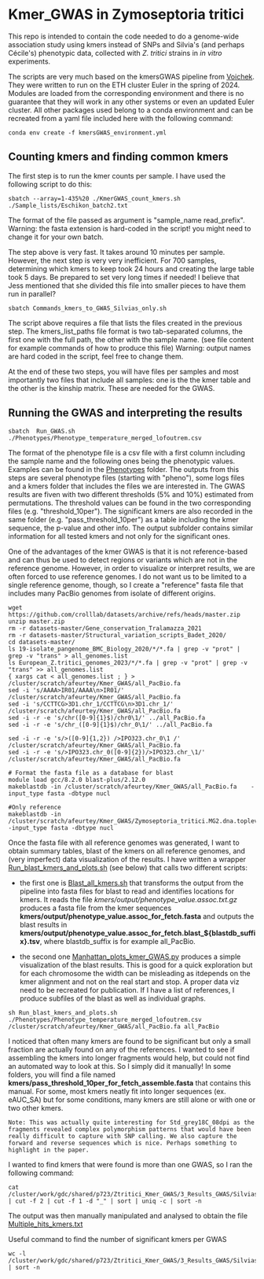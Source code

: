 # Kmer_GWAS in Zymoseptoria tritici

This repo is intended to contain the code needed to do a genome-wide association study using kmers instead of SNPs and Silvia's (and perhaps Cécile's) phenotypic data, collected with *Z. tritici* strains in *in vitro* experiments.

The scripts are very much based on the kmersGWAS pipeline from [Voichek](https://github.com/voichek/kmersGWAS). They were written to run on the ETH cluster Euler in the spring of 2024. Modules are loaded from the corresponding environment and there is no guarantee that they will work in any other systems or even an updated Euler cluster. All other packages used belong to a conda environment and can be recreated from a yaml file included here with the following command: 

```
conda env create -f kmersGWAS_environment.yml
```


## Counting kmers and finding common kmers

The first step is to run the kmer counts per sample. I have used the following script to do this:
```
sbatch --array=1-435%20 ./KmerGWAS_count_kmers.sh ./Sample_lists/Eschikon_batch2.txt 
```
The format of the file passed as argument is "sample_name read_prefix". Warning: the fasta extension is hard-coded in the script! you might need to change it for your own batch.

The step above is very fast. It takes around 10 minutes per sample. However, the next step is very very inefficient. For 700 samples, determining which kmers to keep took 24 hours and creating the large table took 5 days. Be prepared to set very long times if needed! I believe that Jess mentioned that she divided this file into smaller pieces to have them run in parallel? 

```
sbatch Commands_kmers_to_GWAS_Silvias_only.sh
```

The script above requires a file that lists the files created in the previous step. The kmers_list_paths file format is two tab-separated columns, the first one with the full path, the other with the sample name. (see file content for example commands of how to produce this file) Warning: output names are hard coded in the script, feel free to change them.

At the end of these two steps, you will have files per samples and most importantly two files that include all samples: one is the the kmer table and the other is the kinship matrix.  These are needed for the GWAS. 


## Running the GWAS and interpreting the results

```
sbatch  Run_GWAS.sh ./Phenotypes/Phenotype_temperature_merged_lofoutrem.csv 
```
The format of the phenotype file is a csv file with a first column including the sample name and the following ones being the phenotypic values. Examples can be found in the [Phenotypes](./Phenotypes) folder. The outputs from this steps are several phenotype files (starting with "pheno"), some logs files and a kmers folder that includes the files we are interested in. The GWAS results are fiven with two different thresholds (5% and 10%) estimated from permutations. The threshold values can be found in the two corresponding files (e.g. "threshold_10per"). The significant kmers are also recorded in the same folder (e.g. "pass_threshold_10per") as a table including the kmer sequence, the p-value and other info. The output subfolder contains similar information for all tested kmers and not only for the significant ones.

One of the advantages of the kmer GWAS is that it is not reference-based and can thus be used to detect regions or variants which are not in the reference genome. However, in order to visualize or interpret results, we are often forced to use reference genomes. I do not want us to be limited to a single reference genome, though, so I create a "reference" fasta file that includes many PacBio genomes from isolate of different origins. 

```
wget https://github.com/crolllab/datasets/archive/refs/heads/master.zip
unzip master.zip 
rm -r datasets-master/Gene_conservation_Tralamazza_2021
rm -r datasets-master/Structural_variation_scripts_Badet_2020/
cd datasets-master/
ls 19-isolate_pangenome_BMC_Biology_2020/*/*.fa | grep -v "prot" | grep -v "trans" > all_genomes.list
ls European_Z.tritici_genomes_2023/*/*.fa | grep -v "prot" | grep -v "trans" >> all_genomes.list 
{ xargs cat < all_genomes.list ; } > /cluster/scratch/afeurtey/Kmer_GWAS/all_PacBio.fa
sed -i 's/AAAA>IR01/AAAA\n>IR01/' /cluster/scratch/afeurtey/Kmer_GWAS/all_PacBio.fa
sed -i 's/CCTTCG>3D1.chr_1/CCTTCG\n>3D1.chr_1/' /cluster/scratch/afeurtey/Kmer_GWAS/all_PacBio.fa 
sed -i -r -e 's/chr([0-9]{1}$)/chr0\1/' ../all_PacBio.fa
sed -i -r -e 's/chr_([0-9]{1}$)/chr_0\1/' ../all_PacBio.fa

sed -i -r -e 's/>([0-9]{1,2}) />IPO323.chr_0\1 /' /cluster/scratch/afeurtey/Kmer_GWAS/all_PacBio.fa
sed -i -r -e 's/>IPO323.chr_0([0-9]{2})/>IPO323.chr_\1/' /cluster/scratch/afeurtey/Kmer_GWAS/all_PacBio.fa

# Format the fasta file as a database for blast
module load gcc/8.2.0 blast-plus/2.12.0
makeblastdb -in /cluster/scratch/afeurtey/Kmer_GWAS/all_PacBio.fa    -input_type fasta -dbtype nucl

#Only reference 
makeblastdb -in /cluster/scratch/afeurtey/Kmer_GWAS/Zymoseptoria_tritici.MG2.dna.toplevel.mt+.fa   -input_type fasta -dbtype nucl
```

Once the fasta file with all reference genomes was generated, I want to obtain summary tables, blast of the kmers on all reference genomes, and (very imperfect) data visualization of the results. I have written a wrapper [Run_blast_kmers_and_plots.sh](./Run_blast_kmers_and_plots.sh) (see below) that calls two different scripts: 

 * the first one is [Blast_all_kmers.sh](./Blast_all_kmers.sh) that transforms the output from the pipeline into fasta files for blast to read and identifies locations for kmers. It reads the file *kmers/output/phenotype_value.assoc.txt.gz* produces a fasta file from the kmer sequences **kmers/output/phenotype_value.assoc_for_fetch.fasta** and outputs the blast results in **kmers/output/phenotype_value.assoc_for_fetch.blast_${blastdb_suffix}.tsv**, where blastdb_suffix is for example all_PacBio.
 
 * the second one [Manhattan_plots_kmer_GWAS.py](./Manhattan_plots_kmer_GWAS.py) produces a simple visualization of the blast results. This is good for a quick exploration but for each chromosome the width can be misleading as itdepends on the kmer alignment and not on the real start and stop. A proper data viz need to be recreated for publication. If I have a list of references, I produce subfiles of the blast as well as individual graphs.

```
sh Run_blast_kmers_and_plots.sh ./Phenotypes/Phenotype_temperature_merged_lofoutrem.csv /cluster/scratch/afeurtey/Kmer_GWAS/all_PacBio.fa all_PacBio
```

I noticed that often many kmers are found to be significant but only a small fraction are actually found on any of the references. I wanted to see if assembling the kmers into longer fragments would help, but could not find an automated way to look at this. So I simply did it manually! In some folders, you will find a file named **kmers/pass_threshold_10per_for_fetch_assemble.fasta** that contains this manual. For some, most kmers neatly fit into longer sequences (ex. eAUC_SA) but for some conditions, many kmers are still alone or with one or two other kmers.

    Note: This was actually quite interesting for Std_grey18C_08dpi as the fragments revealed complex polymorphism patterns that would have been really difficult to capture with SNP calling. We also capture the forward and reverse sequences which is nice. Perhaps something to highlight in the paper. 


I wanted to find kmers that were found is more than one GWAS, so I ran the following command: 

```
cat /cluster/work/gdc/shared/p723/Ztritici_Kmer_GWAS/3_Results_GWAS/Silvias_GWAS_output_dir_*/kmers/pass_threshold_10per | cut -f 2 | cut -f 1 -d "_" | sort | uniq -c | sort -n 
```
The output was then manually manipulated and analysed to obtain the file [Multiple_hits_kmers.txt](./Multiple_hits_kmers.txt)

Useful command to find the number of significant kmers per GWAS

```
wc -l /cluster/work/gdc/shared/p723/Ztritici_Kmer_GWAS/3_Results_GWAS/Silvias_GWAS_output_dir_*/kmers/pass_threshold_10per_for_fetch.fasta | sort -n 
```